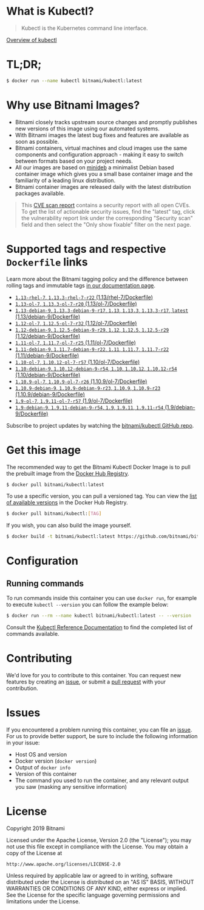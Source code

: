 
# What is Kubectl?

> Kubectl is the Kubernetes command line interface.

[Overview of kubectl](https://kubernetes.io/docs/reference/kubectl/overview/)

# TL;DR;

```bash
$ docker run --name kubectl bitnami/kubectl:latest
```

# Why use Bitnami Images?

* Bitnami closely tracks upstream source changes and promptly publishes new versions of this image using our automated systems.
* With Bitnami images the latest bug fixes and features are available as soon as possible.
* Bitnami containers, virtual machines and cloud images use the same components and configuration approach - making it easy to switch between formats based on your project needs.
* All our images are based on [minideb](https://github.com/bitnami/minideb) a minimalist Debian based container image which gives you a small base container image and the familiarity of a leading linux distribution.
* Bitnami container images are released daily with the latest distribution packages available.


> This [CVE scan report](https://quay.io/repository/bitnami/kubectl?tab=tags) contains a security report with all open CVEs. To get the list of actionable security issues, find the "latest" tag, click the vulnerability report link under the corresponding "Security scan" field and then select the "Only show fixable" filter on the next page.

# Supported tags and respective `Dockerfile` links

Learn more about the Bitnami tagging policy and the difference between rolling tags and immutable tags [in our documentation page](https://docs.bitnami.com/containers/how-to/understand-rolling-tags-containers/).


* [`1.13-rhel-7`, `1.13.3-rhel-7-r22` (1.13/rhel-7/Dockerfile)](https://github.com/bitnami/bitnami-docker-kubectl/blob/1.13.3-rhel-7-r22/1.13/rhel-7/Dockerfile)
* [`1.13-ol-7`, `1.13.3-ol-7-r20` (1.13/ol-7/Dockerfile)](https://github.com/bitnami/bitnami-docker-kubectl/blob/1.13.3-ol-7-r20/1.13/ol-7/Dockerfile)
* [`1.13-debian-9`, `1.13.3-debian-9-r17`, `1.13`, `1.13.3`, `1.13.3-r17`, `latest` (1.13/debian-9/Dockerfile)](https://github.com/bitnami/bitnami-docker-kubectl/blob/1.13.3-debian-9-r17/1.13/debian-9/Dockerfile)
* [`1.12-ol-7`, `1.12.5-ol-7-r32` (1.12/ol-7/Dockerfile)](https://github.com/bitnami/bitnami-docker-kubectl/blob/1.12.5-ol-7-r32/1.12/ol-7/Dockerfile)
* [`1.12-debian-9`, `1.12.5-debian-9-r29`, `1.12`, `1.12.5`, `1.12.5-r29` (1.12/debian-9/Dockerfile)](https://github.com/bitnami/bitnami-docker-kubectl/blob/1.12.5-debian-9-r29/1.12/debian-9/Dockerfile)
* [`1.11-ol-7`, `1.11.7-ol-7-r25` (1.11/ol-7/Dockerfile)](https://github.com/bitnami/bitnami-docker-kubectl/blob/1.11.7-ol-7-r25/1.11/ol-7/Dockerfile)
* [`1.11-debian-9`, `1.11.7-debian-9-r22`, `1.11`, `1.11.7`, `1.11.7-r22` (1.11/debian-9/Dockerfile)](https://github.com/bitnami/bitnami-docker-kubectl/blob/1.11.7-debian-9-r22/1.11/debian-9/Dockerfile)
* [`1.10-ol-7`, `1.10.12-ol-7-r57` (1.10/ol-7/Dockerfile)](https://github.com/bitnami/bitnami-docker-kubectl/blob/1.10.12-ol-7-r57/1.10/ol-7/Dockerfile)
* [`1.10-debian-9`, `1.10.12-debian-9-r54`, `1.10`, `1.10.12`, `1.10.12-r54` (1.10/debian-9/Dockerfile)](https://github.com/bitnami/bitnami-docker-kubectl/blob/1.10.12-debian-9-r54/1.10/debian-9/Dockerfile)
* [`1.10.9-ol-7`, `1.10.9-ol-7-r26` (1.10.9/ol-7/Dockerfile)](https://github.com/bitnami/bitnami-docker-kubectl/blob/1.10.9-ol-7-r26/1.10.9/ol-7/Dockerfile)
* [`1.10.9-debian-9`, `1.10.9-debian-9-r23`, `1.10.9`, `1.10.9-r23` (1.10.9/debian-9/Dockerfile)](https://github.com/bitnami/bitnami-docker-kubectl/blob/1.10.9-debian-9-r23/1.10.9/debian-9/Dockerfile)
* [`1.9-ol-7`, `1.9.11-ol-7-r57` (1.9/ol-7/Dockerfile)](https://github.com/bitnami/bitnami-docker-kubectl/blob/1.9.11-ol-7-r57/1.9/ol-7/Dockerfile)
* [`1.9-debian-9`, `1.9.11-debian-9-r54`, `1.9`, `1.9.11`, `1.9.11-r54` (1.9/debian-9/Dockerfile)](https://github.com/bitnami/bitnami-docker-kubectl/blob/1.9.11-debian-9-r54/1.9/debian-9/Dockerfile)

Subscribe to project updates by watching the [bitnami/kubectl GitHub repo](https://github.com/bitnami/bitnami-docker-kubectl).

# Get this image

The recommended way to get the Bitnami Kubectl Docker Image is to pull the prebuilt image from the [Docker Hub Registry](https://hub.docker.com/r/bitnami/kubectl).

```bash
$ docker pull bitnami/kubectl:latest
```

To use a specific version, you can pull a versioned tag. You can view the [list of available versions](https://hub.docker.com/r/bitnami/kubectl/tags/) in the Docker Hub Registry.

```bash
$ docker pull bitnami/kubectl:[TAG]
```

If you wish, you can also build the image yourself.

```bash
$ docker build -t bitnami/kubectl:latest https://github.com/bitnami/bitnami-docker-kubectl.git
```

# Configuration

## Running commands

To run commands inside this container you can use `docker run`, for example to execute `kubectl --version` you can follow the example below:

```bash
$ docker run --rm --name kubectl bitnami/kubectl:latest -- --version
```

Consult the [Kubectl Reference Documentation](https://kubernetes.io/docs/reference/generated/kubectl/kubectl-commands) to find the completed list of commands available.

# Contributing

We'd love for you to contribute to this container. You can request new features by creating an [issue](https://github.com/bitnami/bitnami-docker-kubectl/issues), or submit a [pull request](https://github.com/bitnami/bitnami-docker-kubectl/pulls) with your contribution.

# Issues

If you encountered a problem running this container, you can file an [issue](https://github.com/bitnami/bitnami-docker-kubectl/issues). For us to provide better support, be sure to include the following information in your issue:

- Host OS and version
- Docker version (`docker version`)
- Output of `docker info`
- Version of this container
- The command you used to run the container, and any relevant output you saw (masking any sensitive information)

# License

Copyright 2019 Bitnami

Licensed under the Apache License, Version 2.0 (the "License");
you may not use this file except in compliance with the License.
You may obtain a copy of the License at

    http://www.apache.org/licenses/LICENSE-2.0

Unless required by applicable law or agreed to in writing, software
distributed under the License is distributed on an "AS IS" BASIS,
WITHOUT WARRANTIES OR CONDITIONS OF ANY KIND, either express or implied.
See the License for the specific language governing permissions and
limitations under the License.
